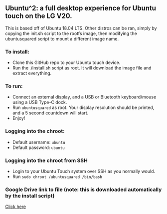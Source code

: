 ## Ubuntu^2: a full desktop experience for Ubuntu touch on the LG V20.

This is based off of Ubuntu 18.04 LTS. Other distros can be ran, simply by copying the init.sh script to the rootfs image, then modifying the ubuntusquared script to mount a different image name. 

### To install:

- Clone this GitHub repo to your Ubuntu touch device.
- Run the ./install.sh script as root. It will download the image file and extract everything.

### To run:

- Connect an external display, and a USB or Bluetooth keyboard/mouse using a USB Type-C dock.
- Run `ubuntusquared` as root. Your display resolution should be printed, and a 5 second countdown will start.
- Enjoy!

### Logging into the chroot:

- Default username: `ubuntu`
- Default password: `ubuntu`

### Logging into the chroot from SSH

- Login to your Ubuntu Touch system over SSH as you normally would.
- Run `sudo chroot /ubuntusquared /bin/bash`

### Google Drive link to file (note: this is downloaded automatically by the install script)
[Click here](https://drive.google.com/file/d/1VsQNecT6h2GW3da6ynuS_403YR0iCgpt/view?usp=sharing)
